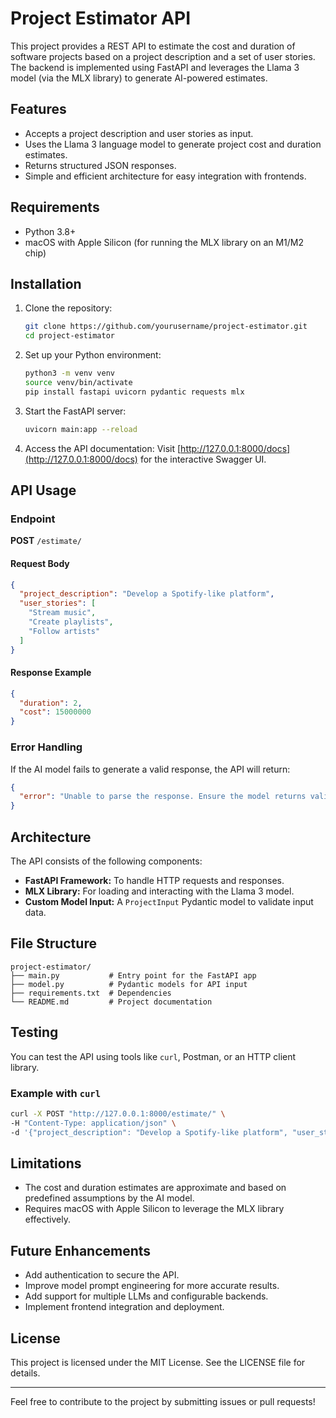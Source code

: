 # Project Estimator API

This project provides a REST API to estimate the cost and duration of software projects based on a project description and a set of user stories. The backend is implemented using FastAPI and leverages the Llama 3 model (via the MLX library) to generate AI-powered estimates.

## Features

- Accepts a project description and user stories as input.
- Uses the Llama 3 language model to generate project cost and duration estimates.
- Returns structured JSON responses.
- Simple and efficient architecture for easy integration with frontends.

## Requirements

- Python 3.8+
- macOS with Apple Silicon (for running the MLX library on an M1/M2 chip)



## Installation

1. Clone the repository:
   ```bash
   git clone https://github.com/yourusername/project-estimator.git
   cd project-estimator
   ```

2. Set up your Python environment:
   ```bash
   python3 -m venv venv
   source venv/bin/activate
   pip install fastapi uvicorn pydantic requests mlx

   ```

3. Start the FastAPI server:
   ```bash
   uvicorn main:app --reload
   ```

4. Access the API documentation:
   Visit [http://127.0.0.1:8000/docs](http://127.0.0.1:8000/docs) for the interactive Swagger UI.

## API Usage

### Endpoint

**POST** `/estimate/`

#### Request Body

```json
{
  "project_description": "Develop a Spotify-like platform",
  "user_stories": [
    "Stream music",
    "Create playlists",
    "Follow artists"
  ]
}
```

#### Response Example

```json
{
  "duration": 2,
  "cost": 15000000
}
```

### Error Handling

If the AI model fails to generate a valid response, the API will return:

```json
{
  "error": "Unable to parse the response. Ensure the model returns valid JSON. Raw response: ..."
}
```

## Architecture

The API consists of the following components:

- **FastAPI Framework:** To handle HTTP requests and responses.
- **MLX Library:** For loading and interacting with the Llama 3 model.
- **Custom Model Input:** A `ProjectInput` Pydantic model to validate input data.

## File Structure

```
project-estimator/
├── main.py           # Entry point for the FastAPI app
├── model.py          # Pydantic models for API input
├── requirements.txt  # Dependencies
└── README.md         # Project documentation
```

## Testing

You can test the API using tools like `curl`, Postman, or an HTTP client library.

### Example with `curl`

```bash
curl -X POST "http://127.0.0.1:8000/estimate/" \
-H "Content-Type: application/json" \
-d '{"project_description": "Develop a Spotify-like platform", "user_stories": ["Stream music", "Create playlists", "Follow artists"]}'
```

## Limitations

- The cost and duration estimates are approximate and based on predefined assumptions by the AI model.
- Requires macOS with Apple Silicon to leverage the MLX library effectively.

## Future Enhancements

- Add authentication to secure the API.
- Improve model prompt engineering for more accurate results.
- Add support for multiple LLMs and configurable backends.
- Implement frontend integration and deployment.

## License

This project is licensed under the MIT License. See the LICENSE file for details.

---

Feel free to contribute to the project by submitting issues or pull requests!

